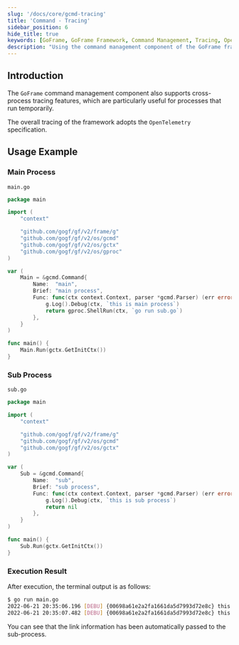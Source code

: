 ```yaml
---
slug: '/docs/core/gcmd-tracing'
title: 'Command - Tracing'
sidebar_position: 6
hide_title: true
keywords: [GoFrame, GoFrame Framework, Command Management, Tracing, OpenTelemetry, Main Process, Sub Process, gcmd, gproc, gctx]
description: "Using the command management component of the GoFrame framework for tracing. Through the OpenTelemetry specification, GoFrame can achieve cross-process tracing, which is especially suitable for processes that run temporarily. The example demonstrates how to call sub-processes from the main process and automatically pass link information."
---
```


## Introduction

The `GoFrame` command management component also supports cross-process tracing features, which are particularly useful for processes that run temporarily.

The overall tracing of the framework adopts the `OpenTelemetry` specification.

## Usage Example

### Main Process

`main.go`

```go
package main

import (
    "context"

    "github.com/gogf/gf/v2/frame/g"
    "github.com/gogf/gf/v2/os/gcmd"
    "github.com/gogf/gf/v2/os/gctx"
    "github.com/gogf/gf/v2/os/gproc"
)

var (
    Main = &gcmd.Command{
        Name:  "main",
        Brief: "main process",
        Func: func(ctx context.Context, parser *gcmd.Parser) (err error) {
            g.Log().Debug(ctx, `this is main process`)
            return gproc.ShellRun(ctx, `go run sub.go`)
        },
    }
)

func main() {
    Main.Run(gctx.GetInitCtx())
}
```

### Sub Process

`sub.go`

```go
package main

import (
    "context"

    "github.com/gogf/gf/v2/frame/g"
    "github.com/gogf/gf/v2/os/gcmd"
    "github.com/gogf/gf/v2/os/gctx"
)

var (
    Sub = &gcmd.Command{
        Name:  "sub",
        Brief: "sub process",
        Func: func(ctx context.Context, parser *gcmd.Parser) (err error) {
            g.Log().Debug(ctx, `this is sub process`)
            return nil
        },
    }
)

func main() {
    Sub.Run(gctx.GetInitCtx())
}
```

### Execution Result

After execution, the terminal output is as follows:

```bash
$ go run main.go
2022-06-21 20:35:06.196 [DEBU] {00698a61e2a2fa1661da5d7993d72e8c} this is main process
2022-06-21 20:35:07.482 [DEBU] {00698a61e2a2fa1661da5d7993d72e8c} this is sub process
```

You can see that the link information has been automatically passed to the sub-process.